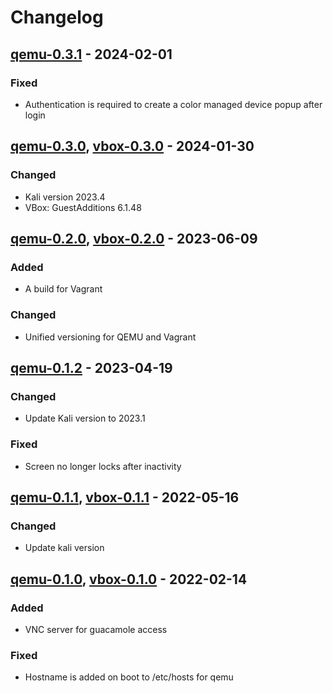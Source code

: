 # Changelog

## [qemu-0.3.1] - 2024-02-01
### Fixed
- Authentication is required to create a color managed device popup after login

## [qemu-0.3.0], [vbox-0.3.0] - 2024-01-30
### Changed
- Kali version 2023.4
- VBox: GuestAdditions 6.1.48

## [qemu-0.2.0], [vbox-0.2.0] - 2023-06-09
### Added
- A build for Vagrant
### Changed
- Unified versioning for QEMU and Vagrant

## [qemu-0.1.2] - 2023-04-19
### Changed
- Update Kali version to 2023.1
### Fixed
- Screen no longer locks after inactivity

## [qemu-0.1.1], [vbox-0.1.1] - 2022-05-16
### Changed
- Update kali version

## [qemu-0.1.0], [vbox-0.1.0] - 2022-02-14
### Added
- VNC server for guacamole access
### Fixed
- Hostname is added on boot to /etc/hosts for qemu

[qemu-0.1.0]: https://gitlab.ics.muni.cz/muni-kypo-images/kali/-/tree/qemu-0.1.0
[vbox-0.1.0]: https://gitlab.ics.muni.cz/muni-kypo-images/kali/-/tree/vbox-0.1.0
[qemu-0.1.1]: https://gitlab.ics.muni.cz/muni-kypo-images/kali/-/tree/qemu-0.1.1
[vbox-0.1.1]: https://gitlab.ics.muni.cz/muni-kypo-images/kali/-/tree/vbox-0.1.1
[qemu-0.1.2]: https://gitlab.ics.muni.cz/muni-kypo-images/kali/-/tree/qemu-0.1.2
[vbox-0.2.0]: https://gitlab.ics.muni.cz/muni-kypo-images/kali/-/tree/vbox-0.2.0
[qemu-0.2.0]: https://gitlab.ics.muni.cz/muni-kypo-images/kali/-/tree/qemu-0.2.0
[vbox-0.3.0]: https://gitlab.ics.muni.cz/muni-kypo-images/kali/-/tree/vbox-0.3.0
[qemu-0.3.0]: https://gitlab.ics.muni.cz/muni-kypo-images/kali/-/tree/qemu-0.3.0
[qemu-0.3.1]: https://gitlab.ics.muni.cz/muni-kypo-images/kali/-/tree/qemu-0.3.1
